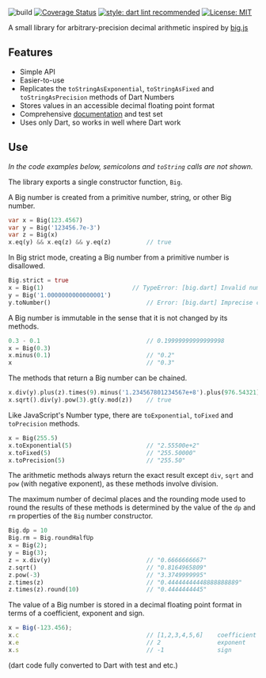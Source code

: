 <!--
This README describes the package. If you publish this package to pub.dev,
this README's contents appear on the landing page for your package.

For information about how to write a good package README, see the guide for
[writing package pages](https://dart.dev/guides/libraries/writing-package-pages).

For general information about developing packages, see the Dart guide for
[creating packages](https://dart.dev/guides/libraries/create-library-packages)
and the Flutter guide for
[developing packages and plugins](https://flutter.dev/developing-packages).
-->
![build](https://github.com/serdimoa/big.dart/workflows/big.dart/badge.svg)
[![Coverage Status](https://coveralls.io/repos/github/serdimoa/big.dart/badge.svg)](https://coveralls.io/github/serdimoa/big.dart)
[![style: dart lint recommended](https://img.shields.io/badge/style-lints_recommended-40c4ff.svg)](https://pub.dev/packages/lints)
[![License: MIT](https://img.shields.io/badge/license-MIT-purple.svg)](https://opensource.org/licenses/MIT)


A small library for arbitrary-precision decimal arithmetic inspired by [big.js](https://github.com/MikeMcl/big.js/)

## Features

- Simple API
- Easier-to-use
- Replicates the `toStringAsExponential`, `toStringAsFixed` and `toStringAsPrecision` methods of Dart Numbers
- Stores values in an accessible decimal floating point format
- Comprehensive [documentation](http://mikemcl.github.io/big.js/) and test set
- Uses only Dart, so works in well where Dart work


## Use

*In the code examples below, semicolons and `toString` calls are not shown.*

The library exports a single constructor function, `Big`.

A Big number is created from a primitive number, string, or other Big number.

```dart
var x = Big(123.4567)
var y = Big('123456.7e-3')
var z = Big(x)
x.eq(y) && x.eq(z) && y.eq(z)          // true
```

In Big strict mode, creating a Big number from a primitive number is disallowed.

```dart
Big.strict = true
x = Big(1)                         // TypeError: [big.dart] Invalid number
y = Big('1.0000000000000001')
y.toNumber()                           // Error: [big.dart] Imprecise conversion
```

A Big number is immutable in the sense that it is not changed by its methods.

```dart
0.3 - 0.1                              // 0.19999999999999998
x = Big(0.3)
x.minus(0.1)                           // "0.2"
x                                      // "0.3"
```

The methods that return a Big number can be chained.

```dart
x.div(y).plus(z).times(9).minus('1.234567801234567e+8').plus(976.54321).div('2598.11772')
x.sqrt().div(y).pow(3).gt(y.mod(z))    // true
```

Like JavaScript's Number type, there are `toExponential`, `toFixed` and `toPrecision` methods.

```dart
x = Big(255.5)
x.toExponential(5)                     // "2.55500e+2"
x.toFixed(5)                           // "255.50000"
x.toPrecision(5)                       // "255.50"
```

The arithmetic methods always return the exact result except `div`, `sqrt` and `pow`
(with negative exponent), as these methods involve division.

The maximum number of decimal places and the rounding mode used to round the results of these methods is determined by the value of the `dp` and `rm` properties of the `Big` number constructor.

```dart
Big.dp = 10
Big.rm = Big.roundHalfUp
x = Big(2);
y = Big(3);
z = x.div(y)                           // "0.6666666667"
z.sqrt()                               // "0.8164965809"
z.pow(-3)                              // "3.3749999995"
z.times(z)                             // "0.44444444448888888889"
z.times(z).round(10)                   // "0.4444444445"
```

The value of a Big number is stored in a decimal floating point format in terms of a coefficient, exponent and sign.

```javascript
x = Big(-123.456);
x.c                                    // [1,2,3,4,5,6]    coefficient (i.e. significand)
x.e                                    // 2                exponent
x.s                                    // -1               sign
```


(dart code fully converted to Dart with test and etc.)


